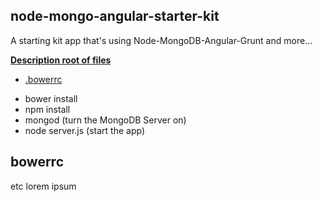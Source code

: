 ## node-mongo-angular-starter-kit
A starting kit app that's using Node-MongoDB-Angular-Grunt and more...

**[Description root of files](#headers)**
* [.bowerrc](#bowerrc)
- bower install
- npm install
- mongod (turn the MongoDB Server on)
- node server.js (start the app)



<a name="bowerrc"/>



## bowerrc

etc lorem ipsum
